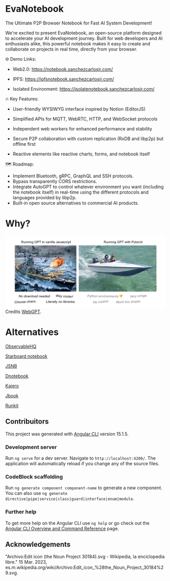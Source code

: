 # EvaNotebook
The Ultimate P2P Browser Notebook for Fast AI System Development!

We're excited to present EvaNotebook, an open-source platform designed to accelerate your AI development journey. Built for web developers and AI enthusiasts alike, this powerful notebook makes it easy to create and collaborate on projects in real time, directly from your browser.

🌐 Demo Links:
* Web2.0: https://notebook.sanchezcarlosjr.com/
    
* IPFS: https://ipfsnotebook.sanchezcarlosjr.com/
    
* Isolated Environment: https://isolatenotebook.sanchezcarlosjr.com/

🔥 Key Features:
* User-friendly WYSIWYG interface inspired by Notion (EditorJS)
    
* Simplified APIs for MQTT, WebRTC, HTTP, and WebSocket protocols
    
* Independent web workers for enhanced performance and stability
    
* Secure P2P collaboration with custom replication (RxDB and libp2p) but offline first
    
* Reactive elements like reactive charts, forms, and notebook itself

🗺️ Roadmap:
* Implement Bluetooth, gRPC, GraphQL and SSH protocols.
* Bypass transparently CORS restrictions. 
* Integrate AutoGPT to control whatever environment you want (including the notebook itself) in real-time using the different protocols and languages provided by libp2p.
* Built-in open source alternatives to commercial AI products.

# Why?
![webGPT](https://raw.githubusercontent.com/0hq/WebGPT/main/other/misc/header.png)
Credits [WebGPT](https://github.com/0hq/WebGPT).

# Alternatives
[ObservableHQ](https://observablehq.com/)

[Starboard notebook](https://github.com/gzuidhof/starboard-notebook)

[JSNB](https://github.com/gopi-suvanam/jsnb)

[Dnotebook](https://dnotebook.jsdata.org/getting-started)

[Kajero](https://github.com/JoelOtter/kajero)

[Jbook](https://jbook.qiushiyan.dev/)

[Runkit](https://runkit.com/)


## Contribuitors
This project was generated with [Angular CLI](https://github.com/angular/angular-cli) version 15.1.5.

### Development server

Run `ng serve` for a dev server. Navigate to `http://localhost:4200/`. The application will automatically reload if you change any of the source files.

### CodeBlock scaffolding

Run `ng generate component component-name` to generate a new component. You can also use `ng generate directive|pipe|service|class|guard|interface|enum|module`.

### Further help

To get more help on the Angular CLI use `ng help` or go check out the [Angular CLI Overview and Command Reference](https://angular.io/cli) page.

## Acknowledgements
"Archivo:Edit icon (the Noun Project 30184).svg - Wikipedia, la enciclopedia libre." 15 Mar. 2023, es.m.wikipedia.org/wiki/Archivo:Edit_icon_%28the_Noun_Project_30184%29.svg.

